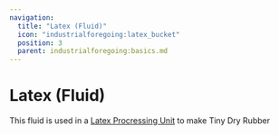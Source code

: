 ```yaml
---
navigation:
  title: "Latex (Fluid)"
  icon: "industrialforegoing:latex_bucket"
  position: 3
  parent: industrialforegoing:basics.md
---
```


# Latex (Fluid)

This fluid is used in a [Latex Procressing Unit](./latex_processing_unit.md) to make Tiny Dry Rubber


